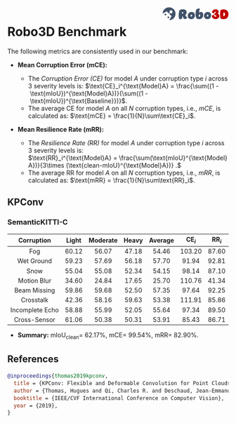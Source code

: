 <img src="../figs/logo2.png" align="right" width="30%">

# Robo3D Benchmark

The following metrics are consistently used in our benchmark:

- **Mean Corruption Error (mCE):**
  - The *Corruption Error (CE)* for model $A$ under corruption type $i$ across 3 severity levels is:
  $\text{CE}_i^{\text{Model}A} = \frac{\sum((1 - \text{mIoU})^{\text{Model}A})}{\sum((1 - \text{mIoU})^{\text{Baseline}})}$.
  - The average CE for model $A$ on all $N$ corruption types, i.e., *mCE*, is calculated as: $\text{mCE} = \frac{1}{N}\sum\text{CE}_i$.
  
- **Mean Resilience Rate (mRR):**
  - The *Resilience Rate (RR)* for model $A$ under corruption type $i$ across 3 severity levels is:
  $\text{RR}_i^{\text{Model}A} = \frac{\sum(\text{mIoU}^{\text{Model}A})}{3\times (\text{clean-mIoU}^{\text{Model}A})} .$
  - The average RR for model $A$ on all $N$ corruption types, i.e., *mRR*, is calculated as: $\text{mRR} = \frac{1}{N}\sum\text{RR}_i$.


## KPConv

### SemanticKITTI-C
| Corruption      | Light | Moderate | Heavy | Average | $\text{CE}_i$ | $\text{RR}_i$ |
| :-------------: | :---: | :------: | :---: | :-----: | :-----------: | :-----------: |
| Fog             | 60.12 | 56.07 | 47.18 | 54.46 | 103.20 | 87.60 |
| Wet Ground      | 59.23 | 57.69 | 56.18 | 57.70 | 91.94  | 92.81 |
| Snow            | 55.04 | 55.08 | 52.34 | 54.15 | 98.14  | 87.10 |
| Motion Blur     | 34.60 | 24.84 | 17.65 | 25.70 | 110.76 | 41.34 |
| Beam Missing    | 59.86 | 59.68 | 52.50 | 57.35 | 97.64  | 92.25 |
| Crosstalk       | 42.36 | 58.16 | 59.63 | 53.38 | 111.91 | 85.86 |
| Incomplete Echo | 58.88 | 55.99 | 52.05 | 55.64 | 97.34  | 89.50 |
| Cross-Sensor    | 61.06 | 50.38 | 50.31 | 53.91 | 85.43  | 86.71 |

- **Summary:** $\text{mIoU}_{\text{clean}} =$ 62.17%, $\text{mCE} =$ 99.54%, $\text{mRR} =$ 82.90%.


## References

```bib
@inproceedings{thomas2019kpconv,
  title = {KPConv: Flexible and Deformable Convolution for Point Clouds},
  author = {Thomas, Hugues and Qi, Charles R. and Deschaud, Jean-Emmanuel and Marcotegui, Beatriz and Goulette, Fran{\c{c}}ois and Guibas, Leonidas J.},
  booktitle = {IEEE/CVF International Conference on Computer Vision},
  year = {2019},
}
```
